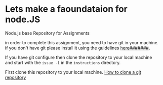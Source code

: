 # Lets make a faoundataion for node.JS
Node.js base Repository for Assignments


in order to complete this assignment, you need to have git in your machine. if you don't have git please install it using the guidelines [here#######](#####). 

If you have git configure then clone the repository to your local machine and start with the `issue -1` in the `instructions` directory. 


First clone this repository to your local machine.
[How to clone a git repository](https://help.github.com/articles/cloning-a-repository/#platform-mac)
